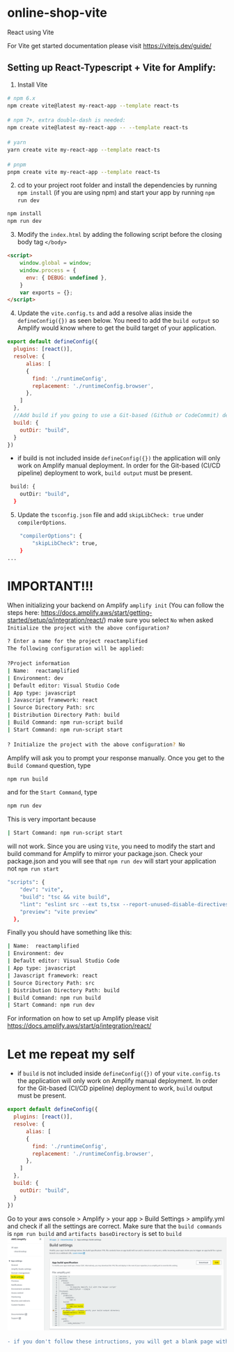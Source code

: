 # online-shop-vite
React using Vite

For Vite get started documentation please visit https://vitejs.dev/guide/

## Setting up React-Typescript + Vite for Amplify:

1. Install Vite
```bash
# npm 6.x
npm create vite@latest my-react-app --template react-ts

# npm 7+, extra double-dash is needed:
npm create vite@latest my-react-app -- --template react-ts

# yarn
yarn create vite my-react-app --template react-ts

# pnpm
pnpm create vite my-react-app --template react-ts
```

2. cd to your project root folder and install the dependencies by running `npm install` (if you are using npm) and start your app by running `npm run dev`
```bash
npm install
npm run dev
```

3. Modify the `index.html` by adding the following script before the closing body tag `</body>`
```html
<script>
    window.global = window;
    window.process = {
      env: { DEBUG: undefined },
    }
    var exports = {};
</script>
```

4. Update the `vite.config.ts` and add a resolve alias inside the `defineConfig({})` as seen below. You need to add the `build output` so Amplify would know where to get the build target of your application.
```javascript
export default defineConfig({
  plugins: [react()],
  resolve: {
      alias: [
      {
        find: './runtimeConfig',
        replacement: './runtimeConfig.browser',
      },
    ]
  },
  //Add build if you going to use a Git-based (Github or CodeCommit) deployement
  build: {
    outDir: "build",
  }
})
```
* if build is not included inside `defineConfig({})` the application will only work on Amplify manual deployment. In order for the Git-based (CI/CD pipeline) deployment to work, `build output` must be present. 
```bash
 build: {
    outDir: "build",
  }
```

5. Update the `tsconfig.json` file and add `skipLibCheck: true` under `compilerOptions`.
```bash
    "compilerOptions": {
        "skipLibCheck": true,
    }
...
```

# IMPORTANT!!! 

When initializing your backend on Amplify `amplify init` (You can follow the steps here: https://docs.amplify.aws/start/getting-started/setup/q/integration/react/) make sure you select `No` when asked `Initialize the project with the above configuration?`
```bash
? Enter a name for the project reactamplified
The following configuration will be applied:

?Project information
| Name:  reactamplified
| Environment: dev
| Default editor: Visual Studio Code
| App type: javascript
| Javascript framework: react
| Source Directory Path: src
| Distribution Directory Path: build
| Build Command: npm run-script build
| Start Command: npm run-script start

? Initialize the project with the above configuration? No

```
Amplify will ask you to prompt your response manually. Once you get to the `Build Command` question, type

```bash
npm run build
```
and for the `Start Command`, type
```bash
npm run dev
```
This is very important because 
```bash
| Start Command: npm run-script start
```
will not work. Since you are using `Vite`, you need to modify the start and build command for Amplify to mirror your package.json. Check your package.json and you will see that `npm run dev` will start your application not `npm run start`
```bash
"scripts": {
    "dev": "vite",
    "build": "tsc && vite build",
    "lint": "eslint src --ext ts,tsx --report-unused-disable-directives --max-warnings 0",
    "preview": "vite preview"
  },
```
Finally you should have something like this:
```bash
| Name:  reactamplified
| Environment: dev
| Default editor: Visual Studio Code
| App type: javascript
| Javascript framework: react
| Source Directory Path: src
| Distribution Directory Path: build
| Build Command: npm run build
| Start Command: npm run dev
```

For information on how to set up Amplify please visit https://docs.amplify.aws/start/q/integration/react/



# Let me repeat my self

* if `build` is not included inside `defineConfig({})` of your `vite.config.ts` the application will only work on Amplify manual deployment. In order for the Git-based (CI/CD pipeline) deployment to work, `build` output must be present. 
```javascript
export default defineConfig({
  plugins: [react()],
  resolve: {
      alias: [
      {
        find: './runtimeConfig',
        replacement: './runtimeConfig.browser',
      },
    ]
  },
  build: {
    outDir: "build",
  }
})
```
Go to your aws console > Amplify > your app > Build Settings > amplify.yml and check if all the settings are correct. Make sure that the `build commands` is `npm run build` and `artifacts baseDirectory` is set to `build`
![Alt text](src/assets/image/amplify_yml.png)

```diff
- if you don't follow these intructions, you will get a blank page with errors!
```

